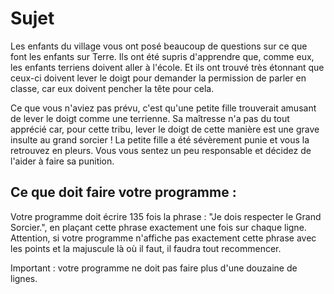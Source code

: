 # Sujet
Les enfants du village vous ont posé beaucoup de questions sur ce que font les enfants sur Terre. Ils ont été supris d'apprendre que, comme eux, les enfants terriens doivent aller à l'école. Et ils ont trouvé très étonnant que ceux-ci doivent lever le doigt pour demander la permission de parler en classe, car eux doivent pencher la tête pour cela.

Ce que vous n'aviez pas prévu, c'est qu'une petite fille trouverait amusant de lever le doigt comme une terrienne. Sa maîtresse n'a pas du tout apprécié car, pour cette tribu, lever le doigt de cette manière est une grave insulte au grand sorcier ! La petite fille a été sévèrement punie et vous la retrouvez en pleurs. Vous vous sentez un peu responsable et décidez de l'aider à faire sa punition.

## Ce que doit faire votre programme :
Votre programme doit écrire 135 fois la phrase : "Je dois respecter le Grand Sorcier.", en plaçant cette phrase exactement une fois sur chaque ligne. Attention, si votre programme n'affiche pas exactement cette phrase avec les points et la majuscule là où il faut, il faudra tout recommencer.

Important : votre programme ne doit pas faire plus d'une douzaine de lignes.

